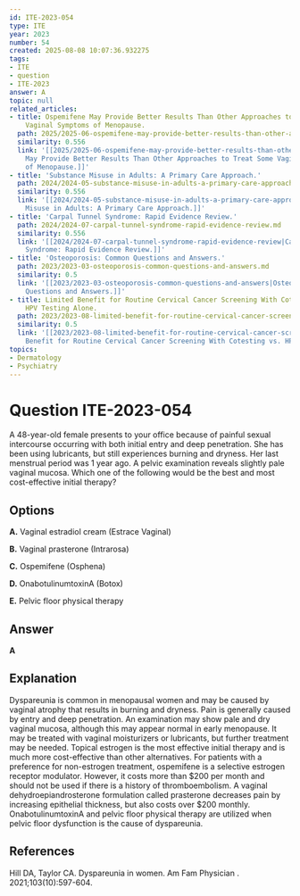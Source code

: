 ```yaml
---
id: ITE-2023-054
type: ITE
year: 2023
number: 54
created: 2025-08-08 10:07:36.932275
tags:
- ITE
- question
- ITE-2023
answer: A
topic: null
related_articles:
- title: Ospemifene May Provide Better Results Than Other Approaches to Treat Some
    Vaginal Symptoms of Menopause.
  path: 2025/2025-06-ospemifene-may-provide-better-results-than-other-approaches.md
  similarity: 0.556
  link: '[[2025/2025-06-ospemifene-may-provide-better-results-than-other-approaches|Ospemifene
    May Provide Better Results Than Other Approaches to Treat Some Vaginal Symptoms
    of Menopause.]]'
- title: 'Substance Misuse in Adults: A Primary Care Approach.'
  path: 2024/2024-05-substance-misuse-in-adults-a-primary-care-approach.md
  similarity: 0.556
  link: '[[2024/2024-05-substance-misuse-in-adults-a-primary-care-approach|Substance
    Misuse in Adults: A Primary Care Approach.]]'
- title: 'Carpal Tunnel Syndrome: Rapid Evidence Review.'
  path: 2024/2024-07-carpal-tunnel-syndrome-rapid-evidence-review.md
  similarity: 0.556
  link: '[[2024/2024-07-carpal-tunnel-syndrome-rapid-evidence-review|Carpal Tunnel
    Syndrome: Rapid Evidence Review.]]'
- title: 'Osteoporosis: Common Questions and Answers.'
  path: 2023/2023-03-osteoporosis-common-questions-and-answers.md
  similarity: 0.5
  link: '[[2023/2023-03-osteoporosis-common-questions-and-answers|Osteoporosis: Common
    Questions and Answers.]]'
- title: Limited Benefit for Routine Cervical Cancer Screening With Cotesting vs.
    HPV Testing Alone.
  path: 2023/2023-08-limited-benefit-for-routine-cervical-cancer-screening-with-c.md
  similarity: 0.5
  link: '[[2023/2023-08-limited-benefit-for-routine-cervical-cancer-screening-with-c|Limited
    Benefit for Routine Cervical Cancer Screening With Cotesting vs. HPV Testing Alone.]]'
topics:
- Dermatology
- Psychiatry
---
```


# Question ITE-2023-054

A 48-year-old female presents to your office because of painful sexual intercourse occurring with both initial entry and deep penetration. She has been using lubricants, but still experiences burning and dryness. Her last menstrual period was 1 year ago. A pelvic examination reveals slightly pale vaginal mucosa. Which one of the following would be the best and most cost-effective initial therapy?

## Options

**A.** Vaginal estradiol cream (Estrace Vaginal)

**B.** Vaginal prasterone (Intrarosa)

**C.** Ospemifene (Osphena)

**D.** OnabotulinumtoxinA (Botox)

**E.** Pelvic floor physical therapy

## Answer

**A**

## Explanation

Dyspareunia is common in menopausal women and may be caused by vaginal atrophy that results in burning and dryness. Pain is generally caused by entry and deep penetration. An examination may show pale and dry vaginal mucosa, although this may appear normal in early menopause. It may be treated with vaginal moisturizers or lubricants, but further treatment may be needed. Topical estrogen is the most effective initial therapy and is much more cost-effective than other alternatives. For patients with a preference for non-estrogen treatment, ospemifene is a selective estrogen receptor modulator. However, it costs more than $200 per month and should not be used if there is a history of thromboembolism. A vaginal dehydroepiandrosterone formulation called prasterone decreases pain by increasing epithelial thickness, but also costs over $200 monthly. OnabotulinumtoxinA and pelvic floor physical therapy are utilized when pelvic floor dysfunction is the cause of dyspareunia.

## References

Hill DA, Taylor CA. Dyspareunia in women. Am Fam Physician . 2021;103(10):597-604.
